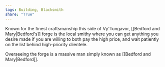```yaml
---
tags: Building, Blacksmith
share: "True"
---
```



Known for the finest craftsmanship this side of Vy'Tungavor, [[Bedford and Mary|Bedford's]] forge is the local smithy where you can get anything you desire made if you are willing to both pay the high price, and wait patiently on the list behind high-priority clientele.

Overseeing the forge is a massive man simply known as [[Bedford and Mary|Bedford]].